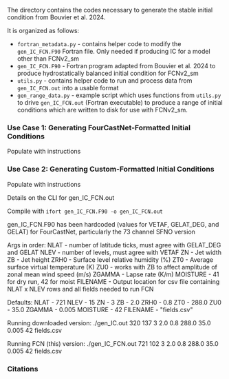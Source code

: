 The directory contains the codes necessary to generate the stable initial condition from Bouvier et al. 2024. 

It is organized as follows: 
- `fortran_metadata.py` - contains helper code to modify the `gen_IC_FCN.F90` Fortran file. Only needed if producing IC for a model other than FCNv2_sm
- `gen_IC_FCN.F90` - Fortran program adapted from Bouvier et al. 2024 to produce hydrostatically balanced initial condition for FCNv2_sm
- `utils.py` - contains helper code to run and process data from `gen_IC_FCN.out` into a usable format
- `gen_range_data.py` - example script which uses functions from `utils.py` to drive `gen_IC_FCN.out` (Fortran executable) to produce a range of initial conditions which are written to disk for use with FCNv2_sm. 

### Use Case 1: Generating FourCastNet-Formatted Initial Conditions

Populate with instructions


### Use Case 2: Generating Custom-Formatted Initial Conditions

Populate with instructions


Details on the CLI for gen_IC_FCN.out

Compile with `ifort gen_IC_FCN.F90 -o gen_IC_FCN.out`

gen_IC_FCN.F90 has been hardcoded (values for VETAF, GELAT_DEG, and GELAT) for FourCastNet, particularly the 73 channel SFNO version

Args in order:
    NLAT     - number of latitude ticks, must agree with GELAT_DEG and GELAT
    NLEV     - number of levels, must agree with VETAF
    ZN       - Jet width
    ZB       - Jet height
    ZRH0     - Surface level relative humidity (%)
    ZT0      - Average surface virtual temperature (K)
    ZU0      - works with ZB to affect amplitude of zonal mean wind speed (m/s)
    ZGAMMA   - Lapse rate (K/m)
    MOISTURE - 41 for dry run, 42 for moist
    FILENAME - Output location for csv file containing NLAT x NLEV rows and all fields needed to run FCN

Defaults: 
    NLAT     - 721
    NLEV     - 15
    ZN       - 3
    ZB       - 2.0
    ZRH0     - 0.8
    ZT0      - 288.0
    ZU0      - 35.0
    ZGAMMA   - 0.005
    MOISTURE - 42
    FILENAME - "fields.csv"

Running downloaded version: 
    ./gen_IC.out 320 137 3 2.0 0.8 288.0 35.0 0.005 42 fields.csv

Running FCN (this) version:
    ./gen_IC_FCN.out 721 102 3 2.0 0.8 288.0 35.0 0.005 42 fields.csv


### Citations

